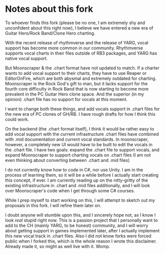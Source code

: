 # Notes about this fork
To whoever finds this fork (please be no one, I am extremely shy and unconfident about this right now),
I believe we have entered a new era of Guitar Hero/Rock Band/Clone Hero charting.

With the recent release of rhythmverse and the release of YARG, vocal support has become more common in our community. Rhythmverse supports vocal charts in their files outside of RB3 packages, and YARG has native vocal support.

But Moonscraper & the .chart format have not updated to match. If a charter wants to add vocal support to their charts, they have to use Reaper or EditorOnFire, which are both abysmal and extremely outdated for charting. 
Moonscraper is the Rock God's gift to man, but it lacks support for the fourth core difficulty in Rock Band that is now starting to become more prevalent in the PC Guitar Hero clone space. And the superior (in my opinion) .chart file has no support for vocals at this moment. 

I want to change both these things, and add vocals support in .chart files for the new era of PC clones of GH/RB. I have rough drafts for how I think this could work. 

On the backend (the .chart format itself), I think it would be rather easy to add vocal support with the current infrastructure .chart files have combined with .mid documentation and current vocal standards. 
In moonscraper, however, a completely new UI would have to be built to edit the vocals in the .chart file. I have two goals: expand the .chart file to support vocals, and expand Moonscraper to support charting vocals on .chart files (I am not even thinking about converting between .chart and .mid files)

I do not currently know how to code in C#, nor use Unity. I am in the process of learning them, so it will be a while before I actually start creating this concept, if ever. I am currently reading up on the nitty-gritty of the existing infrastructure in .chart and .mid files additionally, and I will look over Moonscraper's code when I get through some C# courses.

While I prep myself to start working on this, I will attempt to sketch out my proposals in this fork. I will refine them later on.

I doubt anyone will stumble upon this, and I sincerely hope not, as I know I look *real* stupid right now. This is a passion project that I personally want to add to the CH (mainly YARG, to be honest) community, and I will worry about getting support in games implemented later, after I actually implement this new vocal track in .chart files. 
Also I did not know forks were forced public when I forked this, which is the whole reason I wrote this disclaimer. Already made it, so might as well live with it. Womp. 
